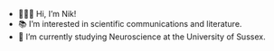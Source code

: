 - 🧚🏻‍♂️ Hi, I’m Nik!
- 📚 I’m interested in scientific communications and literature. 
- 🧫 I’m currently studying Neuroscience at the University of Sussex.
